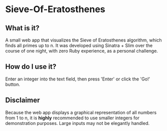 # Sieve-Of-Eratosthenes

What is it?
-----
A small web app that visualizes the Sieve of Eratosthenes algorithm, which finds all primes up to n. It was developed using Sinatra + Slim over the course of one night, with zero Ruby experience, as a personal challenge.

How do I use it?
-----
Enter an integer into the text field, then press 'Enter' or click the 'Go!' button. 

Disclaimer
-----
Because the web app displays a graphical representation of all numbers from 1 to n, it is **highly** recommended to use smaller integers for demonstration purposes. Large inputs may not be elegantly handled.
